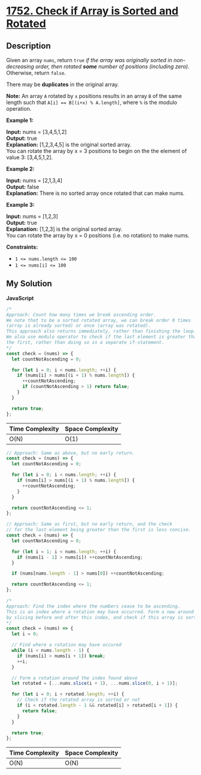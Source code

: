 # [1752. Check if Array is Sorted and Rotated](https://leetcode.com/problems/check-if-array-is-sorted-and-rotated)

## Description

Given an array `nums`, return `true` _if the array was originally sorted in non-decreasing order, then rotated **some** number of positions (including zero)_. Otherwise, return `false`.

There may be **duplicates** in the original array.

**Note:** An array `A` rotated by `x` positions results in an array `B` of the same length such that `A[i] == B[(i+x) % A.length]`, where `%` is the modulo operation.

**Example 1:**

**Input:** nums = \[3,4,5,1,2\]  
**Output:** true  
**Explanation:** \[1,2,3,4,5\] is the original sorted array.  
You can rotate the array by x = 3 positions to begin on the the element of value 3: \[3,4,5,1,2\].

**Example 2:**

**Input:** nums = \[2,1,3,4\]  
**Output:** false  
**Explanation:** There is no sorted array once rotated that can make nums.

**Example 3:**

**Input:** nums = \[1,2,3\]  
**Output:** true  
**Explanation:** \[1,2,3\] is the original sorted array.  
You can rotate the array by x = 0 positions (i.e. no rotation) to make nums.

**Constraints:**

- `1 <= nums.length <= 100`
- `1 <= nums[i] <= 100`

## My Solution

**JavaScript**

```js
/*
Approach: Count how many times we break ascending order.
We note that to be a sorted rotated array, we can break order 0 times
(array is already sorted) or once (array was rotated).
This approach also returns immediately, rather than finishing the loop.
We also use modulo operator to check if the last element is greater than
the first, rather than doing so in a separate if-statement.
*/
const check = (nums) => {
  let countNotAscending = 0;

  for (let i = 0; i < nums.length; ++i) {
    if (nums[i] > nums[(i + 1) % nums.length]) {
      ++countNotAscending;
      if (countNotAscending > 1) return false;
    }
  }

  return true;
};
```

| Time Complexity | Space Complexity |
| --------------- | ---------------- |
| O(N)            | O(1)             |

```js
// Approach: Same as above, but no early return.
const check = (nums) => {
  let countNotAscending = 0;

  for (let i = 0; i < nums.length; ++i) {
    if (nums[i] > nums[(i + 1) % nums.length]) {
      ++countNotAscending;
    }
  }

  return countNotAscending <= 1;
};
```

```js
// Approach: Same as first, but no early return, and the check
// for the last element being greater than the first is less concise.
const check = (nums) => {
  let countNotAscending = 0;

  for (let i = 1; i < nums.length; ++i) {
    if (nums[i - 1] > nums[i]) ++countNotAscending;
  }

  if (nums[nums.length - 1] > nums[0]) ++countNotAscending;

  return countNotAscending <= 1;
};
```

```js
/*
Approach: Find the index where the numbers cease to be ascending.
This is an index where a rotation may have occurred. Form a new around
by slicing before and after this index, and check if this array is sorted.
*/
const check = (nums) => {
  let i = 0;

  // Find where a rotation may have occured
  while (i < nums.length - 1) {
    if (nums[i] > nums[i + 1]) break;
    ++i;
  }

  // Form a rotation around the index found above
  let rotated = [...nums.slice(i + 1), ...nums.slice(0, i + 1)];

  for (let i = 0; i < rotated.length; ++i) {
    // Check if the rotated array is sorted or not
    if (i < rotated.length - 1 && rotated[i] > rotated[i + 1]) {
      return false;
    }
  }

  return true;
};
```

| Time Complexity | Space Complexity |
| --------------- | ---------------- |
| O(N)            | O(N)             |
